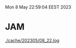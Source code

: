 Mon  8 May 22:59:04 EEST 2023
# JAM
<a href='./cache/202305/08_22.log'>./cache/202305/08_22.log</a>
